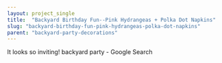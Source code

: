 ```yaml
---
layout: project_single
title:  "Backyard Birthday Fun--Pink Hydrangeas + Polka Dot Napkins"
slug: "backyard-birthday-fun-pink-hydrangeas-polka-dot-napkins"
parent: "backyard-party-decorations"
---
```

It looks so inviting! backyard party - Google Search